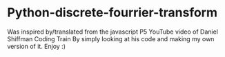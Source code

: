 # Python-discrete-fourrier-transform

Was inspired by/translated from the javascript 
P5 YouTube video of Daniel Shiffman Coding Train 
By simply looking at his code and making my own version of it.
Enjoy :)
